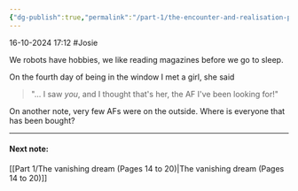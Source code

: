 ```yaml
---
{"dg-publish":true,"permalink":"/part-1/the-encounter-and-realisation-pages-9-to-14/"}
---
```


16-10-2024 17:12
#Josie

We robots have hobbies, we like reading magazines before we go to sleep.

On the fourth day of being in the window I met a girl, she said

>"... I saw _you_, and I thought that's her, the AF I've been looking for!"

On another note, very few AFs were on the outside. Where is everyone that has been bought?

___
#### Next note:

[[Part 1/The vanishing dream (Pages 14 to 20)\|The vanishing dream (Pages 14 to 20)]]
